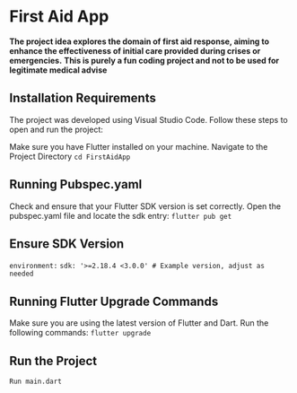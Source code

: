 # First Aid App

**The project idea explores the domain of first aid response, aiming to enhance the effectiveness of initial care provided during crises or emergencies.**
**This is purely a fun coding project and not to be used for legitimate medical advise**

## Installation Requirements
The project was developed using Visual Studio Code.
Follow these steps to open and run the project:

Make sure you have Flutter installed on your machine.
Navigate to the Project Directory
`cd FirstAidApp`

## Running Pubspec.yaml
Check and ensure that your Flutter SDK version is set correctly. Open the pubspec.yaml file and locate the sdk entry:
`flutter pub get`

## Ensure SDK Version

`environment:`
`sdk: '>=2.18.4 <3.0.0' # Example version, adjust as needed`

## Running Flutter Upgrade Commands

Make sure you are using the latest version of Flutter and Dart. Run the following commands:
`flutter upgrade`

## Run the Project
`Run main.dart`
